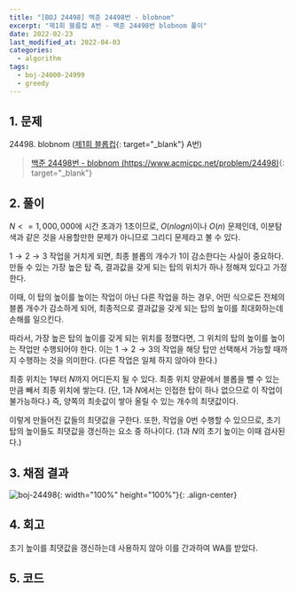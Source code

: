 ```yaml
---
title: "[BOJ 24498] 백준 24498번 - blobnom"
excerpt: "제1회 블롭컵 A번 - 백준 24498번 blobnom 풀이"
date: 2022-02-23
last_modified_at: 2022-04-03
categories:
  - algorithm
tags:
  - boj-24000-24999
  - greedy
---
```


## 1. 문제
$24498$. blobnom ([제1회 블롭컵](https://burningfalls.github.io/contest/blobcup1-baekjoon-contest/){: target="_blank"} A번)

> [백준 24498번 - blobnom (https://www.acmicpc.net/problem/24498)](https://www.acmicpc.net/problem/24498){: target="_blank"}

## 2. 풀이

$N<=1,000,000$에 시간 초과가 $1$초이므로, $O(nlogn)$이나 $O(n)$ 문제인데, 이분탐색과 같은 것을 사용할만한 문제가 아니므로 그리디 문제라고 볼 수 있다.

$1\rightarrow 2\rightarrow 3$ 작업을 거치게 되면, 최종 블롭의 개수가 $1$이 감소한다는 사실이 중요하다. 만들 수 있는 가장 높은 탑 즉, 결과값을 갖게 되는 탑의 위치가 하나 정해져 있다고 가정한다. 

이때, 이 탑의 높이를 높이는 작업이 아닌 다른 작업을 하는 경우, 어떤 식으로든 전체의 블롭 개수가 감소하게 되어, 최종적으로 결과값을 갖게 되는 탑의 높이를 최대화하는데 손해를 일으킨다. 

따라서, 가장 높은 탑의 높이를 갖게 되는 위치를 정했다면, 그 위치의 탑의 높이를 높이는 작업만 수행되어야 한다. 이는 $1\rightarrow 2\rightarrow3$의 작업을 해당 탑만 선택해서 가능할 때까지 수행하는 것을 의미한다. (다른 작업은 일체 하지 않아야 한다.)

최종 위치는 $1$부터 $N$까지 어디든지 될 수 있다. 최종 위치 양끝에서 블롭을 뺄 수 있는 만큼 빼서 최종 위치에 쌓는다. (단, $1$과 $N$에서는 인접한 탑이 하나 없으므로 이 작업이 불가능하다.) 즉, 양쪽의 최솟값이 쌓아 올릴 수 있는 개수의 최댓값이다. 

이렇게 만들어진 값들의 최댓값을 구한다. 또한, 작업을 $0$번 수행할 수 있으므로, 초기 탑의 높이들도 최댓값을 갱신하는 요소 중 하나이다. ($1$과 $N$의 초기 높이는 이때 검사된다.)

## 3. 채점 결과

![boj-24498](https://user-images.githubusercontent.com/30232837/161426582-07d75ba6-20e9-446e-acb4-c1acc05ac8da.png "boj-24498"){: width="100%" height="100%"}{: .align-center}

## 4. 회고

초기 높이를 최댓값을 갱신하는데 사용하지 않아 이를 간과하여 WA를 받았다.

## 5. 코드

<script src="https://gist.github.com/BurningFalls/aa9a83ca450dfc0cc49e39b201b68caf.js"></script>